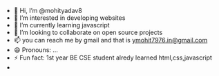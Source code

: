 - 👋 Hi, I’m @mohityadav8
- 👀 I’m interested in developing websites
- 🌱 I’m currently learning javascript
- 💞️ I’m looking to collaborate on open source projects
- 📫 you can reach me by gmail and that is ymohit7976.in@gmail.com
- 😄 Pronouns: ...
- ⚡ Fun fact: 1st year BE CSE student alredy learned html,css,javascript
- 

<!---
mohityadav8/mohityadav8 is a ✨ special ✨ repository because its `README.md` (this file) appears on your GitHub profile.
You can click the Preview link to take a look at your changes.
--->
